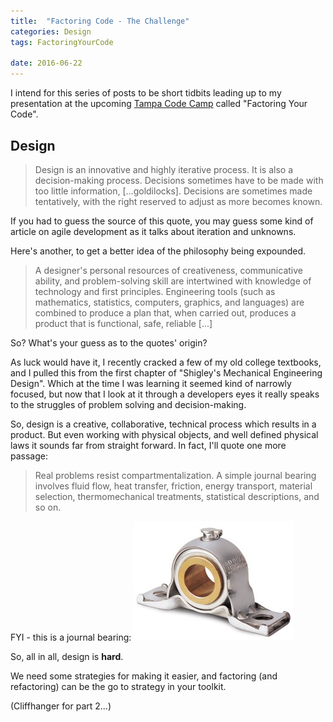 ```yaml
---
title:  "Factoring Code - The Challenge"
categories: Design
tags: FactoringYourCode

date: 2016-06-22
---
```


I intend for this series of posts to be short tidbits leading up to my presentation at the upcoming [Tampa Code Camp][1] called "Factoring Your Code".

Design
---------------

> Design is an innovative and highly iterative process.  It is also a decision-making process. Decisions sometimes have to be made with too little information, [...goldilocks].  Decisions are sometimes made tentatively, with the right reserved to adjust as more becomes known.

If you had to guess the source of this quote, you may guess some kind of article on agile development as it talks about iteration and unknowns.

Here's another, to get a better idea of the philosophy being expounded.

> A designer's personal resources of creativeness, communicative ability, and problem-solving skill are intertwined with knowledge of technology and first principles.  Engineering tools (such as mathematics, statistics, computers, graphics, and languages) are combined to produce a plan that, when carried out, produces a product that is functional, safe, reliable [...] 

So?  What's your guess as to the quotes' origin?

As luck would have it, I recently cracked a few of my old college textbooks, and I pulled this from the first chapter of "Shigley's Mechanical Engineering Design".  Which at the time I was learning it seemed kind of narrowly focused, but now that I look at it through a developers eyes it really speaks to the struggles of problem solving and decision-making.

So, design is a creative, collaborative, technical process which results in a product.  But even working with physical objects, and well defined physical laws it sounds far from straight forward.  In fact, I'll quote one more passage:

> Real problems resist compartmentalization.  A simple journal bearing involves fluid flow, heat transfer, friction, energy transport, material selection, thermomechanical treatments, statistical descriptions, and so on.

FYI - this is a journal bearing: ![Journal Bearing](/assets/img/JournalBearing.jpg)

So, all in all, design is **hard**.

We need some strategies for making it easier, and factoring (and refactoring) can be the go to strategy in your toolkit.

(Cliffhanger for part 2...)

[1]: http://www.tampacodecamp.net